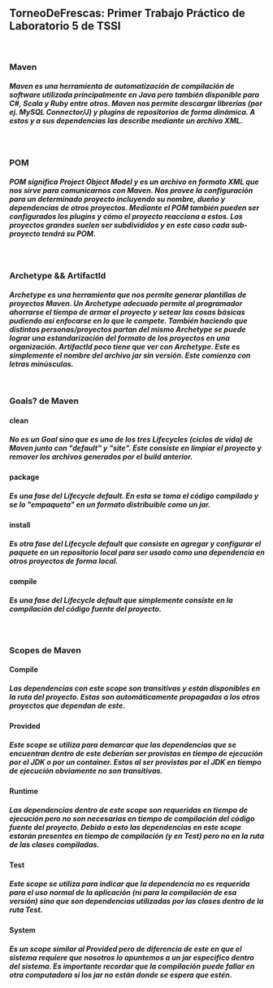 <H2> TorneoDeFrescas: Primer Trabajo Práctico de Laboratorio 5 de TSSI</H2>


<br><H3>Maven</H3>
<H5>Maven es una herramienta de automatización de compilación de software utilizada principalmente en Java pero también disponible para C#, Scala y Ruby entre otros.
Maven nos permite descargar librerías (por ej. MySQL Connector/J) y plugins de repositorios de forma dinámica. A estos y a sus dependencias las describe mediante un archivo XML.</H5>

<br><H3>POM</H3>
<H5>POM significa Project Object Model y es un archivo en formato XML que nos sirve para comunicarnos con Maven.
Nos provee la configuración para un determinado proyecto incluyendo su nombre, dueño y dependencias de otros proyectos.
Mediante el POM también pueden ser configurados los plugins y cómo el proyecto reacciona a estos.
Los proyectos grandes suelen ser subdivididos y en este caso cada sub-proyecto tendrá su POM.</H5>

<br><H3>Archetype && ArtifactId</H3>
<H5>Archetype es una herramienta que nos permite generar plantillas de proyectos Maven.
Un Archetype adecuado permite al programador ahorrarse el tiempo de armar el proyecto y setear las cosas básicas pudiendo así enfocarse en lo que le compete.
También haciendo que distintas personas/proyectos partan del mismo Archetype se puede lograr una estandarización del formato de los proyectos en una organización.
ArtifactId poco tiene que ver con Archetype. Este es simplemente el nombre del archivo jar sin versión.
Este comienza con letras minúsculas.

<br><H3>Goals? de Maven</H3>
<H4>clean 
<H5>No es un Goal sino que es uno de los tres Lifecycles (ciclos de vida) de Maven junto con "default" y "site".
        Este consiste en limpiar el proyecto y remover los archivos generados por el build anterior. 
<H4>package 
<H5>Es una fase del Lifecycle default. En esta se toma el código compilado y se lo "empaqueta" en un formato distribuible como un jar.
<H4>install 
<H5>Es otra fase del Lifecycle default que consiste en agregar y configurar el paquete en un repositorio local para ser usado como una dependencia en otros proyectos de forma local.
<H4>compile
<H5>Es una fase del Lifecycle default que simplemente consiste en la compilación del código fuente del proyecto.</H5>

<br><H3>Scopes de Maven</H3>
<H4>Compile
 <H5>Las dependencias con este scope son transitivas y están disponibles en la ruta del proyecto.
        Estas son automáticamente propagadas a los otros proyectos que dependan de este.
<H4>Provided
<H5>Este scope se utiliza para demarcar que las dependencias que se encuentran dentro de este deberían ser provistas en tiempo de ejecución por el JDK o por un container.    
        Estas al ser provistas por el JDK en tiempo de ejecución obviamente no son transitivas.
<H4>Runtime
<H5>Las dependencias dentro de este scope son requeridas en tiempo de ejecución pero no son necesarias en tiempo de compilación del código fuente del proyecto.
        Debido a esto las dependencias en este scope estarán presentes en tiempo de compilación (y en Test) pero no en la ruta de las clases compiladas.
<H4>Test
<H5>Este scope se utiliza para indicar que la dependencia no es requerida para el uso normal de la aplicación (ni para la compilación de esa versión) sino que son dependencias utilizadas por las clases dentro de la ruta Test.
<H4>System
<H5>Es un scope similar al Provided pero de diferencia de este en que el sistema requiere que nosotros lo apuntemos a un jar especifico dentro del sistema.
        Es importante recordar que la compilación puede fallar en otra computadora si los jar no están donde se espera que estén.</H5>